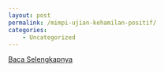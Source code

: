 ```yaml
---
layout: post
permalink: /mimpi-ujian-kehamilan-positif/
categories:
    - Uncategorized
---
```


[Baca Selengkapnya](/02)